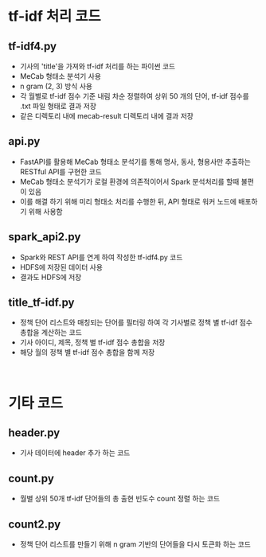 # tf-idf 처리 코드

## tf-idf4.py
- 기사의 'title'을 가져와 tf-idf 처리를 하는 파이썬 코드
- MeCab 형태소 분석기 사용
- n gram (2, 3) 방식 사용
- 각 월별로 tf-idf 점수 기준 내림 차순 정렬하여 상위 50 개의 단어, tf-idf 점수를 .txt 파일 형태로 결과 저장
- 같은 디렉토리 내에 mecab-result 디렉토리 내에 결과 저장

## api.py
- FastAPI를 활용해 MeCab 형태소 분석기를 통해 명사, 동사, 형용사만 추출하는 RESTful API를 구현한 코드
- MeCab 형태소 분석기가 로컬 환경에 의존적이어서 Spark 분석처리를 할때 불편이 있음 
- 이를 해결 하기 위해 미리 형태소 처리를 수행한 뒤, API 형태로 워커 노드에 배포하기 위해 사용함

## spark_api2.py
- Spark와 REST API를 연계 하여 작성한 tf-idf4.py 코드
- HDFS에 저장된 데이터 사용
- 결과도 HDFS에 저장

## title_tf-idf.py
- 정책 단어 리스트와 매칭되는 단어를 필터링 하여 각 기사별로 정책 별 tf-idf 점수 총합을 계산하는 코드
- 기사 아이디, 제목, 정책 별 tf-idf 점수 총합을 저장
- 해당 월의 정책 별 tf-idf 점수 총합을 함께 저장

<br>

# 기타 코드
## header.py
- 기사 데이터에 header 추가 하는 코드

## count.py
- 월별 상위 50개 tf-idf 단어들의 총 출현 빈도수 count 정렬 하는 코드

## count2.py
- 정책 단어 리스트를 만들기 위해 n gram 기반의 단어들을 다시 토큰화 하는 코드